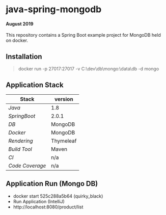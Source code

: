 # java-spring-mongodb
#### August 2019 

This repository contains a Spring Boot example project for MongoDB held on docker.

## Installation
 > docker run -p 27017:27017 -v C:\dev\db\mongo\:\data\db -d mongo
   
   
## Application Stack

Stack  | version |
--- | --- |  
*Java* | 1.8 
*SpringBoot* | 2.0.1 
*DB* | MongoDB
*Docker*  | MongoDB
*Rendering* | Thymeleaf
*Build Tool* | Maven
*CI* | n/a
*Code Coverage* | n/a

   
   
## Application Run (Mongo DB) 
* docker start 525c288a5b64 (quirky_black)
* Run Application (IntelliJ)
* http://localhost:8080/product/list
